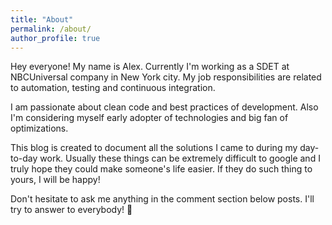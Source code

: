 ```yaml
---
title: "About"
permalink: /about/
author_profile: true
---
```


Hey everyone! My name is Alex.
Currently I'm working as a SDET at NBCUniversal company in New York city. My job responsibilities are related to automation, testing and continuous integration. 

I am passionate about clean code and best practices of development.  Also I'm considering myself early adopter of technologies and big fan of optimizations. 

This blog is created to document all the solutions I came to during my day-to-day work. Usually these things can be extremely difficult to google and I truly hope they could make someone's life easier. If they do such thing to yours, I will be happy! 

Don't hesitate to ask me anything in the comment section below posts. I'll try to answer to everybody! :beer:
